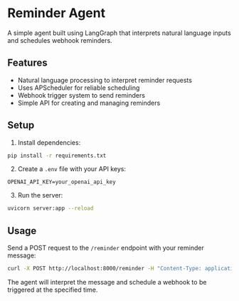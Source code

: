 # Reminder Agent

A simple agent built using LangGraph that interprets natural language inputs and schedules webhook reminders.

## Features

- Natural language processing to interpret reminder requests
- Uses APScheduler for reliable scheduling
- Webhook trigger system to send reminders
- Simple API for creating and managing reminders

## Setup

1. Install dependencies:
```bash
pip install -r requirements.txt
```

2. Create a `.env` file with your API keys:
```
OPENAI_API_KEY=your_openai_api_key
```

3. Run the server:
```bash
uvicorn server:app --reload
```

## Usage

Send a POST request to the `/reminder` endpoint with your reminder message:

```bash
curl -X POST http://localhost:8000/reminder -H "Content-Type: application/json" -d '{"message": "Remind me to call John tomorrow at 3pm"}'
```

The agent will interpret the message and schedule a webhook to be triggered at the specified time.
